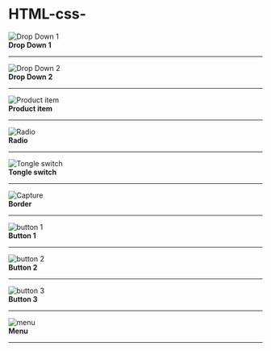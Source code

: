 # HTML-css-
![Drop Down 1](https://user-images.githubusercontent.com/40088619/214108771-95d7524e-0519-4e7b-89b1-b29285b17ba3.PNG)<br>
<b>Drop Down 1</b> <br><hr>
![Drop Down 2](https://user-images.githubusercontent.com/40088619/214109236-f657cf5a-f68b-4145-bedb-c0a342949cc1.jpg)
<br>
<b>Drop Down 2</b> <br><hr>
![Product item](https://user-images.githubusercontent.com/40088619/214108786-4a548e4c-72a9-48a4-a9bb-4f77931077cf.jpg)
<br>
<b>Product item</b> <br><hr>
![Radio](https://user-images.githubusercontent.com/40088619/214108791-2cc50c1a-ee59-46c4-81c4-3a91e5f1f9c7.jpg)
<br>
<b>Radio</b> <br><hr>
![Tongle switch](https://user-images.githubusercontent.com/40088619/214108794-ea627301-586f-4bcf-a429-04e1c5fa5967.jpg)
<br>
<b>Tongle switch</b> <br><hr>
![Capture](https://user-images.githubusercontent.com/40088619/214108766-dbcc81fc-b27e-4020-9585-257291fdd63c.PNG)
<br>
<b>Border</b> <br><hr>
![button 1](https://user-images.githubusercontent.com/40088619/214108798-9d6eb7d5-8eab-4be3-b419-3af50835f1fc.PNG)
<br>
<b>Button 1</b> <br><hr>
![button 2](https://user-images.githubusercontent.com/40088619/214108803-d29aefc1-ef1b-46ed-9898-75cb9f1a5420.PNG)
<br>
<b>Button 2</b> <br><hr>
![button 3](https://user-images.githubusercontent.com/40088619/214108753-583ff550-3dec-40ad-8dd0-40157ceb96de.PNG)
<br>
<b>Button 3</b> <br><hr>
![menu](https://user-images.githubusercontent.com/40088619/214108782-a1cd47de-a2ef-406f-bd40-bd2ec487d43e.jpg)
<br>
<b>Menu</b> <br><hr>




